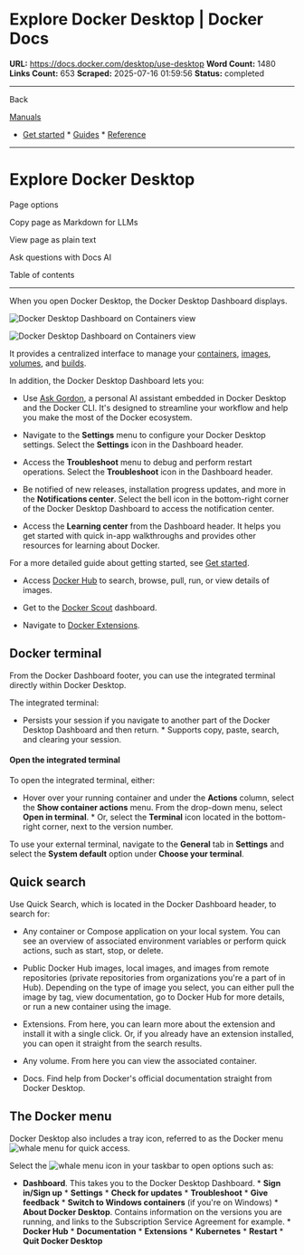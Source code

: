 # Explore Docker Desktop | Docker Docs

**URL:** https://docs.docker.com/desktop/use-desktop
**Word Count:** 1480
**Links Count:** 653
**Scraped:** 2025-07-16 01:59:56
**Status:** completed

---

Back

[Manuals](https://docs.docker.com/manuals/)

  * [Get started](https://docs.docker.com/get-started/)   * [Guides](https://docs.docker.com/guides/)   * [Reference](https://docs.docker.com/reference/)

* * *

# Explore Docker Desktop

Page options

Copy page as Markdown for LLMs

View page as plain text

Ask questions with Docs AI

Table of contents

* * *

When you open Docker Desktop, the Docker Desktop Dashboard displays.

![Docker Desktop Dashboard on Containers view](https://docs.docker.com/desktop/images/dashboard.png)

![Docker Desktop Dashboard on Containers view](https://docs.docker.com/desktop/images/dashboard.png)

It provides a centralized interface to manage your [containers](https://docs.docker.com/desktop/use-desktop/container/), [images](https://docs.docker.com/desktop/use-desktop/images/), [volumes](https://docs.docker.com/desktop/use-desktop/volumes/), and [builds](https://docs.docker.com/desktop/use-desktop/builds/).

In addition, the Docker Desktop Dashboard lets you:

  * Use [Ask Gordon](https://docs.docker.com/ai/gordon/), a personal AI assistant embedded in Docker Desktop and the Docker CLI. It's designed to streamline your workflow and help you make the most of the Docker ecosystem.

  * Navigate to the **Settings** menu to configure your Docker Desktop settings. Select the **Settings** icon in the Dashboard header.

  * Access the **Troubleshoot** menu to debug and perform restart operations. Select the **Troubleshoot** icon in the Dashboard header.

  * Be notified of new releases, installation progress updates, and more in the **Notifications center**. Select the bell icon in the bottom-right corner of the Docker Desktop Dashboard to access the notification center.

  * Access the **Learning center** from the Dashboard header. It helps you get started with quick in-app walkthroughs and provides other resources for learning about Docker.

For a more detailed guide about getting started, see [Get started](https://docs.docker.com/get-started/introduction/).

  * Access [Docker Hub](https://docs.docker.com/docker-hub/) to search, browse, pull, run, or view details of images.

  * Get to the [Docker Scout](https://docs.docker.com/scout/) dashboard.

  * Navigate to [Docker Extensions](https://docs.docker.com/extensions/).

## Docker terminal

From the Docker Dashboard footer, you can use the integrated terminal directly within Docker Desktop.

The integrated terminal:

  * Persists your session if you navigate to another part of the Docker Desktop Dashboard and then return.   * Supports copy, paste, search, and clearing your session.

#### Open the integrated terminal

To open the integrated terminal, either:

  * Hover over your running container and under the **Actions** column, select the **Show container actions** menu. From the drop-down menu, select **Open in terminal**.   * Or, select the **Terminal** icon located in the bottom-right corner, next to the version number.

To use your external terminal, navigate to the **General** tab in **Settings** and select the **System default** option under **Choose your terminal**.

## Quick search

Use Quick Search, which is located in the Docker Dashboard header, to search for:

  * Any container or Compose application on your local system. You can see an overview of associated environment variables or perform quick actions, such as start, stop, or delete.

  * Public Docker Hub images, local images, and images from remote repositories \(private repositories from organizations you're a part of in Hub\). Depending on the type of image you select, you can either pull the image by tag, view documentation, go to Docker Hub for more details, or run a new container using the image.

  * Extensions. From here, you can learn more about the extension and install it with a single click. Or, if you already have an extension installed, you can open it straight from the search results.

  * Any volume. From here you can view the associated container.

  * Docs. Find help from Docker's official documentation straight from Docker Desktop.

## The Docker menu

Docker Desktop also includes a tray icon, referred to as the Docker menu ![whale menu](https://docs.docker.com/assets/images/whale-x.svg) for quick access.

Select the ![whale menu](https://docs.docker.com/assets/images/whale-x.svg) icon in your taskbar to open options such as:

  * **Dashboard**. This takes you to the Docker Desktop Dashboard.   * **Sign in/Sign up**   * **Settings**   * **Check for updates**   * **Troubleshoot**   * **Give feedback**   * **Switch to Windows containers** \(if you're on Windows\)   * **About Docker Desktop**. Contains information on the versions you are running, and links to the Subscription Service Agreement for example.   * **Docker Hub**   * **Documentation**   * **Extensions**   * **Kubernetes**   * **Restart**   * **Quit Docker Desktop**